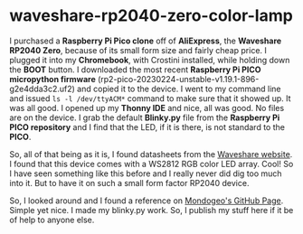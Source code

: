 # waveshare-rp2040-zero-color-lamp

I purchased a **Raspberry Pi Pico clone** off of **AliExpress**, the **Waveshare RP2040 Zero**, because of its small form size and fairly cheap price. I plugged it into my **Chromebook**, with Crostini installed, while holding down the **BOOT** button. I downloaded the most recent **Raspberry Pi PICO micropython firmware** (rp2-pico-20230224-unstable-v1.19.1-896-g2e4dda3c2.uf2) and copied it to the device. I went to my command line and issued `ls -l /dev/ttyACM*` command to make sure that it showed up. It was all good. I opened up my **Thonny IDE** and nice, all was good. No files are on the device. I grab the default **Blinky.py** file from the **Raspberry Pi PICO repository** and I find that the LED, if it is there, is not standard to the **PICO**. 

So, all of that being as it is, I found datasheets from the [Waveshare website](https://www.waveshare.com/rp2040-zero.htm). I found that this device comes with a WS2812 RGB color LED array. Cool! So I have seen something like this before and I really never did dig too much into it. But to have it on such a small form factor RP2040 device.

So, I looked around and I found a reference on [Mondogeo's GitHub Page](https://github.com/Mondogeo). Simple yet nice. I made my blinky.py work. So, I publish my stuff here if it be of help to anyone else.
